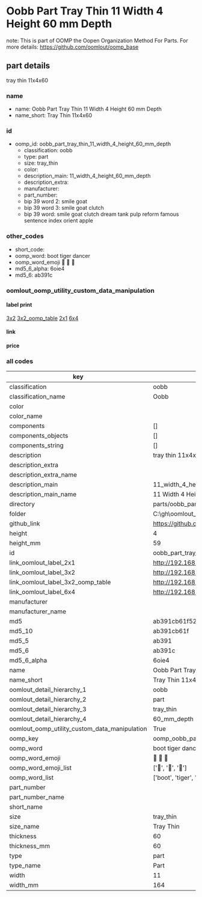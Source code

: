 # Oobb Part Tray Thin 11 Width 4 Height 60 mm Depth  

note: This is part of OOMP the Oopen Organization Method For Parts. For more details: https://github.com/oomlout/oomp_base

##  part details
  



tray thin 11x4x60



### name
* name: Oobb Part Tray Thin 11 Width 4 Height 60 mm Depth
* name_short: Tray Thin 11x4x60 
### id
* oomp_id: oobb_part_tray_thin_11_width_4_height_60_mm_depth
  * classification: oobb
  * type: part
  * size: tray_thin
  * color: 
  * description_main: 11_width_4_height_60_mm_depth
  * description_extra: 
  * manufacturer: 
  * part_number: 
  * bip 39 word 2: smile goat
  * bip 39 word 3: smile goat clutch
  * bip 39 word: smile goat clutch dream tank pulp reform famous sentence index orient apple

### other_codes
* short_code: 
* oomp_word: boot tiger dancer
* oomp_word_emoji :boot: :tiger: :dancer:
* md5_6_alpha: 6oie4
* md5_6: ab391c






### oomlout_oomp_utility_custom_data_manipulation
#### label print
[3x2](http://192.168.1.245:1112/?label=oomp%206oie4)
[3x2_oomp_table](http://192.168.1.108:1112/?label=oomp%206oie4)
[2x1](http://192.168.1.242:1112/?label=oomp%206oie4)
[6x4](http://192.168.1.55:1112/?label=oomp%206oie4)    

#### link

                              

#### price







### all codes 
| key | value |  
| --- | --- |  
| classification | oobb |  
| classification_name | Oobb |  
| color |  |  
| color_name |  |  
| components | [] |  
| components_objects | [] |  
| components_string | [] |  
| description | tray thin 11x4x60 |  
| description_extra |  |  
| description_extra_name |  |  
| description_main | 11_width_4_height_60_mm_depth |  
| description_main_name | 11 Width 4 Height 60 mm Depth |  
| directory | parts/oobb_part_tray_thin_11_width_4_height_60_mm_depth |  
| folder | C:\gh\oomlout_oobb_version_4_generated_parts\parts\oobb_part_tray_thin_11_width_4_height_60_mm_depth |  
| github_link | https://github.com/oomlout/oomlout_oomp_part_src/tree/main/parts/oobb_part_tray_thin_11_width_4_height_60_mm_depth |  
| height | 4 |  
| height_mm | 59 |  
| id | oobb_part_tray_thin_11_width_4_height_60_mm_depth |  
| link_oomlout_label_2x1 | http://192.168.1.242:1112/?label=oomp%206oie4 |  
| link_oomlout_label_3x2 | http://192.168.1.245:1112/?label=oomp%206oie4 |  
| link_oomlout_label_3x2_oomp_table | http://192.168.1.108:1112/?label=oomp%206oie4 |  
| link_oomlout_label_6x4 | http://192.168.1.55:1112/?label=oomp%206oie4 |  
| manufacturer |  |  
| manufacturer_name |  |  
| md5 | ab391cb61f52b68ab5eed42859190665 |  
| md5_10 | ab391cb61f |  
| md5_5 | ab391 |  
| md5_6 | ab391c |  
| md5_6_alpha | 6oie4 |  
| name | Oobb Part Tray Thin 11 Width 4 Height 60 mm Depth |  
| name_short | Tray Thin 11x4x60  |  
| oomlout_detail_hierarchy_1 | oobb |  
| oomlout_detail_hierarchy_2 | part |  
| oomlout_detail_hierarchy_3 | tray_thin |  
| oomlout_detail_hierarchy_4 | 60_mm_depth |  
| oomlout_oomp_utility_custom_data_manipulation | True |  
| oomp_key | oomp_oobb_part_tray_thin_11_width_4_height_60_mm_depth |  
| oomp_word | boot tiger dancer |  
| oomp_word_emoji | :boot: :tiger: :dancer: |  
| oomp_word_emoji_list | [':boot:', ':tiger:', ':dancer:'] |  
| oomp_word_list | ['boot', 'tiger', 'dancer'] |  
| part_number |  |  
| part_number_name |  |  
| short_name |  |  
| size | tray_thin |  
| size_name | Tray Thin |  
| thickness | 60 |  
| thickness_mm | 60 |  
| type | part |  
| type_name | Part |  
| width | 11 |  
| width_mm | 164 |  

